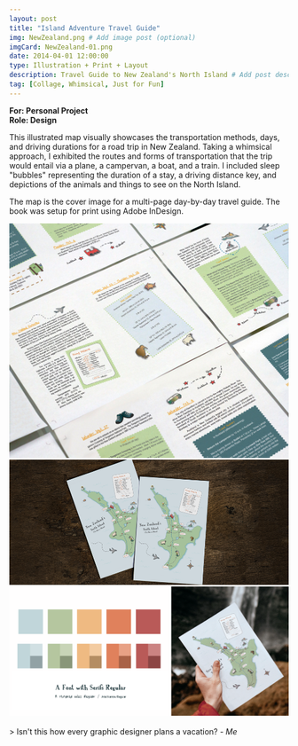 ```yaml
---
layout: post
title: "Island Adventure Travel Guide"
img: NewZealand.png # Add image post (optional)
imgCard: NewZealand-01.png 
date: 2014-04-01 12:00:00
type: Illustration + Print + Layout
description: Travel Guide to New Zealand's North Island # Add post description (optional)
tag: [Collage, Whimsical, Just for Fun]
---
```

<b>For: Personal Project</b><br/>
<b>Role: Design</b>

This illustrated map visually showcases the transportation methods, days, and driving durations for a road trip in New Zealand. Taking a whimsical approach, I exhibited the routes and forms of transportation that the trip would entail via a plane, a campervan, a boat, and a train. I  included sleep "bubbles" representing the duration of a stay, a driving distance key, and depictions of the animals and things to see on the North Island.  

The map is the cover image for a multi-page day-by-day travel guide.  The book was setup for print using Adobe InDesign.  

<div class="post_image_addl">
    <img src="/assets/img/NewZealand-Spreads.png" alt="Print Spreads">
</div>
<div class="post_image_addl">
    <img src="/assets/img/NewZealand-Full.png" alt="Image of New Zealand Map Illustration and Sample Book Page">
</div>
<div class="post_image_addl">
    <img src="/assets/img/NewZealand-Color.png" alt="Image of Postcards on a rack">
</div>

<br/>
> Isn't this how every graphic designer plans a vacation? <cite>- Me</cite>